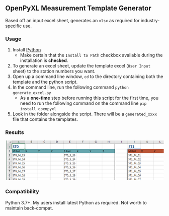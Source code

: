 ## OpenPyXL Measurement Template Generator

Based off an input excel sheet, generates an `xlsx` as required for industry-specific use. 

### Usage

1. Install [Python](https://www.python.org/downloads/)
    * Make certain that the `Install to Path` checkbox available during the installation is **checked**. 
3. To generate an excel sheet, update the template excel (`User Input` sheet) to the station numbers you want. 
4. Open up a command line window, `cd` to the directory containing both the template and the python script.
5. In the command line, run the following command `python generate_excel.py`
	* As a **one-time** step before running this script for the first time, you need to run the following command on the command line `pip install openpyxl`
6. Look in the folder alongside the script. There will be a `generated_xxxx` file that contains the templates.

### Results

![generated excel](example.png "Generated Excel")

### Compatibility

Python 3.7+. My users install latest Python as required. Not worth to maintain back-compat.


<!-- Global site tag (gtag.js) - Google Analytics -->
<script async src="https://www.googletagmanager.com/gtag/js?id=UA-133754601-1"></script>
<script>
  window.dataLayer = window.dataLayer || [];
  function gtag(){dataLayer.push(arguments);}
  gtag('js', new Date());

  gtag('config', 'UA-133754601-1');
</script>

<!-- End Google Analytics -->